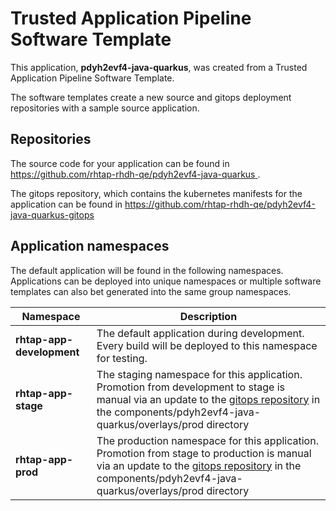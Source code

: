 # Trusted Application Pipeline Software Template

This application, **pdyh2evf4-java-quarkus**, was created from a Trusted Application Pipeline Software Template.

The software templates create a new source and gitops deployment repositories with a sample source application. 

## Repositories

The source code for your application can be found in [https://github.com/rhtap-rhdh-qe/pdyh2evf4-java-quarkus ](https://github.com/rhtap-rhdh-qe/pdyh2evf4-java-quarkus ).
 
The gitops repository, which contains the kubernetes manifests for the application can be found in 
[https://github.com/rhtap-rhdh-qe/pdyh2evf4-java-quarkus-gitops ](https://github.com/rhtap-rhdh-qe/pdyh2evf4-java-quarkus-gitops ) 

## Application namespaces 

The default application will be found in the following namespaces. Applications can be deployed into unique namespaces or multiple software templates can also bet generated into the same group namespaces.  

|  Namespace   |  Description   |  
| -------- | -------- |   
| **rhtap-app-development** | The default application during development. Every build will be deployed to this namespace for testing. | 
| **rhtap-app-stage** | The staging namespace for this application. Promotion from development to stage is manual via an update to the [gitops repository](https://github.com/rhtap-rhdh-qe/pdyh2evf4-java-quarkus-gitops ) in the components/pdyh2evf4-java-quarkus/overlays/prod directory |  
| **rhtap-app-prod** | The production namespace for this application. Promotion from stage to production is manual via an update to the [gitops repository](https://github.com/rhtap-rhdh-qe/pdyh2evf4-java-quarkus-gitops ) in the components/pdyh2evf4-java-quarkus/overlays/prod directory | 
